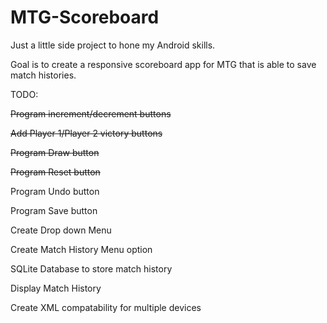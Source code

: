 # MTG-Scoreboard

Just a little side project to hone my Android skills.

Goal is to create a responsive scoreboard app for MTG that is able to save match histories.

TODO:

~~Program increment/decrement buttons~~

~~Add Player 1/Player 2 victory buttons~~

~~Program Draw button~~

~~Program Reset button~~

Program Undo button

Program Save button

Create Drop down Menu

Create Match History Menu option

SQLite Database to store match history

Display Match History

Create XML compatability for multiple devices
